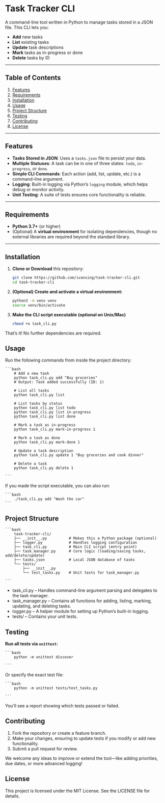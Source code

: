 # Task Tracker CLI

A command-line tool written in Python to manage tasks stored in a JSON file. This CLI lets you:

- **Add** new tasks
- **List** existing tasks
- **Update** task descriptions
- **Mark** tasks as in-progress or done
- **Delete** tasks by ID

---

## Table of Contents

1. [Features](#features)  
2. [Requirements](#requirements)  
3. [Installation](#installation)  
4. [Usage](#usage)  
5. [Project Structure](#project-structure)  
6. [Testing](#testing)  
7. [Contributing](#contributing)  
8. [License](#license)

---

## Features

- **Tasks Stored in JSON**: Uses a `tasks.json` file to persist your data.  
- **Multiple Statuses**: A task can be in one of three states: `todo`, `in-progress`, or `done`.  
- **Simple CLI Commands**: Each action (add, list, update, etc.) is a command-line argument.  
- **Logging**: Built-in logging via Python’s `logging` module, which helps debug or monitor activity.  
- **Unit Testing**: A suite of tests ensures core functionality is reliable.

---

## Requirements

- **Python 3.7+** (or higher)  
- (Optional) A **virtual environment** for isolating dependencies, though no external libraries are required beyond the standard library.  

---

## Installation

1. **Clone or Download** this repository:
   ```bash
   git clone https://github.com/ivansing/task-tracker-cli.git
   cd task-tracker-cli
    ```

2. **(Optional) Create and activate a virtual environment:**
    ```bash
    python3 -m venv venv
    source venv/bin/activate
    ```
3. **Make the CLI script executable (optional on Unix/Mac)**
    ```bash
    chmod +x task_cli.py
    ```

That’s it! No further dependencies are required.

## Usage

Run the following commands from inside the project directory:

    ```bash
        # Add a new task
        python task_cli.py add "Buy groceries"
        # Output: Task added successfully (ID: 1)

        # List all tasks
        python task_cli.py list

        # List tasks by status
        python task_cli.py list todo
        python task_cli.py list in-progress
        python task_cli.py list done

        # Mark a task as in-progress
        python task_cli.py mark-in-progress 1

        # Mark a task as done
        python task_cli.py mark-done 1

        # Update a task description
        python task_cli.py update 1 "Buy groceries and cook dinner"

        # Delete a task
        python task_cli.py delete 1

    ```

If you made the script executable, you can also run:

    ```bash
        ./task_cli.py add "Wash the car"
    ```

## Project Structure

    ```bash
        task-tracker-cli/
        ├── __init__.py          # Makes this a Python package (optional)
        ├── logger.py            # Handles logging configuration
        ├── task_cli.py          # Main CLI script (entry point)
        ├── task_manager.py      # Core logic (loading/saving tasks, add/delete/update)
        ├── tasks.json           # Local JSON database of tasks
        └── tests/
            ├── __init__.py
            └── test_tasks.py    # Unit tests for task_manager.py

    ```

- task_cli.py – Handles command-line argument parsing and delegates to the task manager.
- task_manager.py – Contains all functions for adding, listing, marking, updating, and deleting tasks.
- logger.py – A helper module for setting up Python’s built-in logging.
- tests/ – Contains your unit tests.

## Testing

**Run all tests via `unittest`:**

    ```bash
        python -m unittest discover

    ```
Or specify the exact test file:

    ```bash
        python -m unittest tests/test_tasks.py

    ```
You'll see a report showing which tests passed or failed.

## Contributing

1. Fork the repository or create a feature branch.
2. Make your changes, ensuring to update tests if you modify or add new functionality.
3. Submit a pull request for review.

We welcome any ideas to improve or extend the tool—like adding priorities, due dates, or more advanced logging!

## License

This project is licensed under the MIT License. See the LICENSE file for details.








